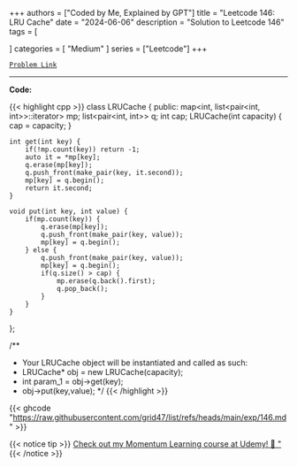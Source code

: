 
+++
authors = ["Coded by Me, Explained by GPT"]
title = "Leetcode 146: LRU Cache"
date = "2024-06-06"
description = "Solution to Leetcode 146"
tags = [
    
]
categories = [
    "Medium"
]
series = ["Leetcode"]
+++



[`Problem Link`](https://leetcode.com/problems/lru-cache/description/)

---

**Code:**

{{< highlight cpp >}}
class LRUCache {
public:
    map<int, list<pair<int, int>>::iterator> mp;
    list<pair<int, int>> q;
    int cap;
    LRUCache(int capacity) {
        cap = capacity;
    }
    
    int get(int key) {
        if(!mp.count(key)) return -1;
        auto it = *mp[key];
        q.erase(mp[key]);
        q.push_front(make_pair(key, it.second));
        mp[key] = q.begin();
        return it.second;
    }
    
    void put(int key, int value) {
        if(mp.count(key)) {
            q.erase(mp[key]);
            q.push_front(make_pair(key, value));
            mp[key] = q.begin();
        } else {
            q.push_front(make_pair(key, value));
            mp[key] = q.begin();
            if(q.size() > cap) {
                mp.erase(q.back().first);
                q.pop_back();
            }
        }
    }
};

/**
 * Your LRUCache object will be instantiated and called as such:
 * LRUCache* obj = new LRUCache(capacity);
 * int param_1 = obj->get(key);
 * obj->put(key,value);
 */
{{< /highlight >}}

{{< ghcode "https://raw.githubusercontent.com/grid47/list/refs/heads/main/exp/146.md" >}}

{{< notice tip >}}
[Check out my Momentum Learning course at Udemy! 🚀 "](https://www.udemy.com/course/blind-75-the-data-structures-and-algorithms-essentials/)
{{< /notice >}}

